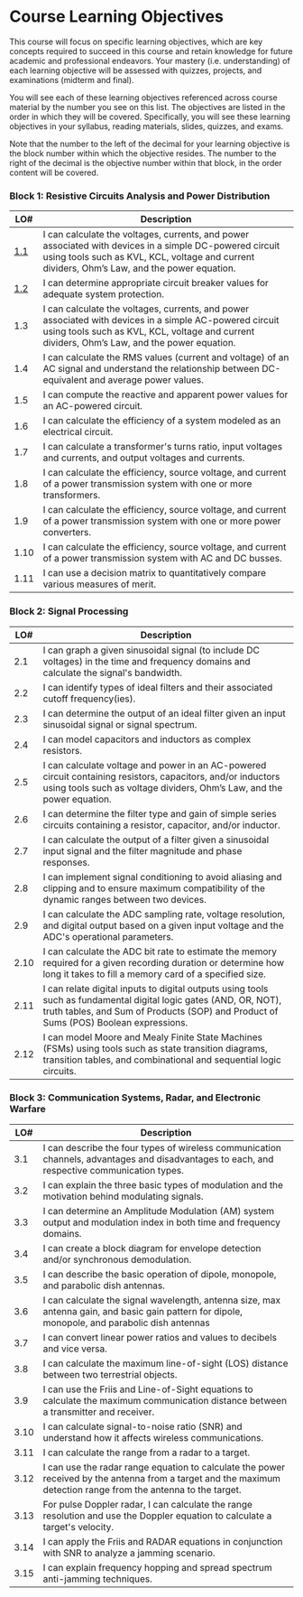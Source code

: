 # Course Learning Objectives

This course will focus on specific learning objectives, which are key concepts required to succeed in this course and retain knowledge for future academic and professional endeavors. Your mastery (i.e. understanding) of each learning objective will be assessed with quizzes, projects, and examinations (midterm and final).

You will see each of these learning objectives referenced across course material by the number you see on this list. The objectives are listed in the order in which they will be covered. Specifically, you will see these learning objectives in your syllabus, reading materials, slides, quizzes, and exams. 

Note that the number to the left of the decimal for your learning objective is the block number within which the objective resides. The number to the right of the decimal is the objective number within that block, in the order content will be covered.

 ### Block 1: Resistive Circuits Analysis and Power Distribution  
| LO# | Description |
|----------|----------|
| [1.1](Block1/Obj01/ECE215_Obj01_Reading) | I can calculate the voltages, currents, and power associated with devices in a simple DC-powered circuit using tools such as KVL, KCL, voltage and current dividers, Ohm’s Law, and the power equation. |  
| [1.2](Block1/Obj02/ECE215_Obj02_Reading) | I can determine appropriate circuit breaker values for adequate system protection. |
| 1.3 | I can calculate the voltages, currents, and power associated with devices in a simple AC-powered circuit using tools such as KVL, KCL, voltage and current dividers, Ohm’s Law, and the power equation.  |  
| 1.4 | I can calculate the RMS values (current and voltage) of an AC signal and understand the relationship between DC-equivalent and average power values.  |  
| 1.5 | I can compute the reactive and apparent power values for an AC-powered circuit.  |  
| 1.6 | I can calculate the efficiency of a system modeled as an electrical circuit.  |  
| 1.7 | I can calculate a transformer's turns ratio, input voltages and currents, and output voltages and currents.   |  
| 1.8 | I can calculate the efficiency, source voltage, and current of a power transmission system with one or more transformers.  |  
| 1.9 | I can calculate the efficiency, source voltage, and current of a power transmission system with one or more power converters.  |  
| 1.10 | I can calculate the efficiency, source voltage, and current of a power transmission system with AC and DC busses.  |  
| 1.11 | I can use a decision matrix to quantitatively compare various measures of merit.  |  

### Block 2: Signal Processing
| LO# | Description |
|----------|----------|
| 2.1 | I can graph a given sinusoidal signal (to include DC voltages) in the time and frequency domains and calculate the signal's bandwidth.  |
| 2.2 | I can identify types of ideal filters and their associated cutoff frequency(ies).   |
| 2.3 | I can determine the output of an ideal filter given an input sinusoidal signal or signal spectrum.  |
| 2.4 | I can model capacitors and inductors as complex resistors.   |
| 2.5 | I can calculate voltage and power in an AC-powered circuit containing resistors, capacitors, and/or inductors using tools such as voltage dividers, Ohm’s Law, and the power equation.  |
| 2.6 | I can determine the filter type and gain of simple series circuits containing a resistor, capacitor, and/or inductor.  |
| 2.7 | I can calculate the output of a filter given a sinusoidal input signal and the filter magnitude and phase responses.  |
| 2.8 | I can implement signal conditioning to avoid aliasing and clipping and to ensure maximum compatibility of the dynamic ranges between two devices.    |
| 2.9 | I can calculate the ADC sampling rate, voltage resolution, and digital output based on a given input voltage and the ADC's operational parameters.   |
| 2.10 | I can calculate the ADC bit rate to estimate the memory required for a given recording duration or determine how long it takes to fill a memory card of a specified size.  |
| 2.11 | I can relate digital inputs to digital outputs using tools such as fundamental digital logic gates (AND, OR, NOT), truth tables, and Sum of Products (SOP) and Product of Sums (POS) Boolean expressions.  |
| 2.12 | I can model Moore and Mealy Finite State Machines (FSMs) using tools such as state transition diagrams, transition tables, and combinational and sequential logic circuits.  |

### Block 3: Communication Systems, Radar, and Electronic Warfare
| LO# | Description |
|----------|----------|
| 3.1 | I can describe the four types of wireless communication channels, advantages and disadvantages to each, and respective communication types.  |
| 3.2 | I can explain the three basic types of modulation and the motivation behind modulating signals.  |
| 3.3 | I can determine an Amplitude Modulation (AM) system output and modulation index in both time and frequency domains.  |
| 3.4 | I can create a block diagram for envelope detection and/or synchronous demodulation.   |
| 3.5 | I can describe the basic operation of dipole, monopole, and parabolic dish antennas.  |
| 3.6 | I can calculate the signal wavelength, antenna size, max antenna gain, and basic gain pattern for dipole, monopole, and parabolic dish antennas  |
| 3.7 | I can convert linear power ratios and values to decibels and vice versa.  |
| 3.8 | I can calculate the maximum line-of-sight (LOS) distance between two terrestrial objects.   |
| 3.9 | I can use the Friis and Line-of-Sight equations to calculate the maximum communication distance between a transmitter and receiver.  |
| 3.10 | I can calculate signal-to-noise ratio (SNR) and understand how it affects wireless communications.  |
| 3.11 | I can calculate the range from a radar to a target.  |
| 3.12 | I can use the radar range equation to calculate the power received by the antenna from a target and the maximum detection range from the antenna to the target.|  
| 3.13 | For pulse Doppler radar, I can calculate the range resolution and use the Doppler equation to calculate a target's velocity.  |
| 3.14 | I can apply the Friis and RADAR equations in conjunction with SNR to analyze a jamming scenario.  |
| 3.15 | I can explain frequency hopping and spread spectrum anti-jamming techniques.  |
